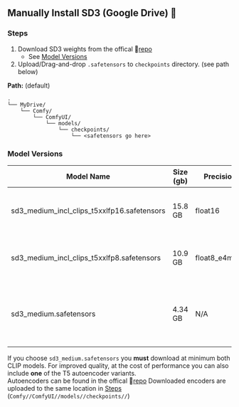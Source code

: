 ## Manually Install SD3 (Google Drive) 📁

### Steps
1. Download SD3 weights from the offical 🤗[repo](https://huggingface.co/stabilityai/stable-diffusion-3-medium)
    - See [Model Versions](#model-versions)
2. Upload/Drag-and-drop `.safetensors` to `checkpoints` directory. (see path below)


**Path:** (default)
```
.
└── MyDrive/
    └── Comfy/
        └── ComfyUI/
            └── models/
                └── checkpoints/
                    └── <safetensors go here>
```

### Model Versions
| Model Name                                  | Size (gb) | Precision     | Included Encoders                | Additional Components                                                                                                                            |
|---------------------------------------------|-----------|---------------|----------------------------------|--------------------------------------------------------------------------------------------------------------------------------------------------|
| sd3_medium_incl_clips_t5xxlfp16.safetensors | 15.8 GB   | float16       | CLIP-G/14<br>CLIP-L/14<br>T5-XXL | None                                                                                                                                             | 
| sd3_medium_incl_clips_t5xxlfp8.safetensors  | 10.9 GB   | float8_e4m3fn | CLIP-G/14<br>CLIP-L/14<br>T5-XXL | None                                                                                                                                             |
| sd3_medium.safetensors                      | 4.34 GB   | N/A           | None                             | clip_g.safetensors<br>clip_l.safetensors<br>t5xxl_fp16.safetensors (Optional: 9.79 GB)<br>OR<br>t5xxl_fp8_e4m3fn.safetensors (Optional: 4.89 GB) |

If you choose `sd3_medium.safetensors` you **must** download at minimum both CLIP models. For improved quality, at the cost of performance you can also include **one** of the T5 autoencoder variants.<br>
Autoencoders can be found in the offical 🤗[repo](https://huggingface.co/stabilityai/stable-diffusion-3-medium/tree/main/text_encoders)
Downloaded encoders are uploaded to the same location in [Steps](#steps) (`Comfy//ComfyUI//models//checkpoints//`)


  
